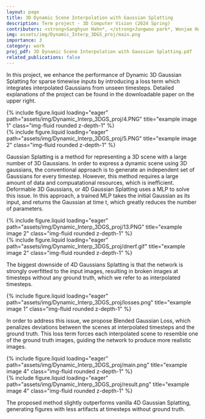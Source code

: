 ```yaml
---
layout: page
title: 3D Dynamic Scene Interpolation with Gaussian Splatting
description: Term project - 3D Computer Vision (2024 Spring)
contributers: <strong>Sanghyun Hahn*, </strong>Jungwoo park*, Wonjae Ho*
img: assets/img/Dynamic_Interp_3DGS_proj/main.png
importance: 3
category: work
proj_pdf: 3D Dynamic Scene Interpolation with Gaussian Splatting.pdf
related_publications: false
---
```


In this project, we enhance the performance of Dynamic 3D Gaussian Splatting for sparse timewise inputs by introducing a loss term which integrates interpolated Gaussians from unseen timesteps.
Detailed explanations of the project can be found in the downloadable paper on the upper right. 


<div class="row">
    <div class="col-sm mt-3 mt-md-0">
        {% include figure.liquid loading="eager" path="assets/img/Dynamic_Interp_3DGS_proj/4.PNG" title="example image 1" class="img-fluid rounded z-depth-1" %}
    </div>
    <div class="col-sm mt-3 mt-md-0">
        {% include figure.liquid loading="eager" path="assets/img/Dynamic_Interp_3DGS_proj/5.PNG" title="example image 2" class="img-fluid rounded z-depth-1" %}
    </div>
</div>

Gaussian Splatting is a method for representing a 3D scene with a large number of 3D Gaussians. 
In order to express a dynamic scene using 3D gaussians, the conventional approach is to generate an independent set of Gaussians for every timestep. 
However, this method requires a large amount of data and compuatational resources, which is inefficient. 
Deformable 3D Gaussians, or 4D Gaussian Splatting uses a MLP to solve this issue.
In this approach, a trained MLP takes the initial Gaussian as its input, and returns the Gaussian at time t, which greatly reduces the number of parameters. 

<div class="row">
    <div class="col-sm mt-3 mt-md-0">
        {% include figure.liquid loading="eager" path="assets/img/Dynamic_Interp_3DGS_proj/13.PNG" title="example image 2" class="img-fluid rounded z-depth-1" %}
    </div>
    <div class="col-sm mt-3 mt-md-0">
        {% include figure.liquid loading="eager" path="assets/img/Dynamic_Interp_3DGS_proj/dnerf.gif" title="example image 2" class="img-fluid rounded z-depth-1" %}
    </div>
</div>

The biggest downside of 4D Gaussians Splatting is that the network is strongly overfitted to the input images, resulting in broken images at timesteps without any ground truth, which we refer to as interpolated timesteps. 

<div class="row">
    <div class="col-sm mt-3 mt-md-0">
        {% include figure.liquid loading="eager" path="assets/img/Dynamic_Interp_3DGS_proj/losses.png" title="example image 1" class="img-fluid rounded z-depth-1" %}
    </div>
</div>

In order to address this issue, we propose Blended Gaussian Loss, which penalizes deviations between the scenes at interpolated timesteps and the ground truth. This loss term forces each interpolated scene to resemble one of the ground truth images, guiding the network to produce more realistic images.

<div class="row">
    <div class="col-sm mt-3 mt-md-0">
        {% include figure.liquid loading="eager" path="assets/img/Dynamic_Interp_3DGS_proj/main.png" title="example image 4" class="img-fluid rounded z-depth-1" %}
    </div>
</div>
<div class="row">
    <div class="col-sm mt-3 mt-md-0">
        {% include figure.liquid loading="eager" path="assets/img/Dynamic_Interp_3DGS_proj/result.png" title="example image 4" class="img-fluid rounded z-depth-1" %}
    </div>
</div>

The proposed method slightly outperforms vanilla 4D Gaussian Splatting, generating figures with less artifacts at timesteps without ground truth.